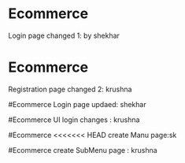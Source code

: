 # Ecommerce
Login page changed 1: by shekhar

# Ecommerce 
Registration page changed 2: krushna


#Ecommerce
Login page updaed: shekhar 

#Ecommerce
UI login changes : krushna

#Ecommerce
<<<<<<< HEAD
create Manu  page:sk

#Ecommerce 
create SubMenu page : krushna